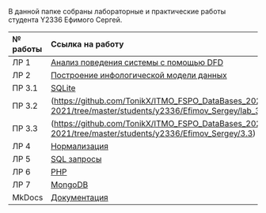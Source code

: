 В данной папке собраны лабораторные и практические работы студента Y2336 Ефимого Сергей.

| № работы | Ссылка на работу |
|:-----|:--------|
|ЛР 1|[Анализ поведения системы с помощью DFD](https://github.com/TonikX/ITMO_FSPO_DataBases_2020-2021/tree/master/students/y2336/Efimov_Sergey/lab_1)|
|ЛР 2|[Построение инфологической модели данных](https://github.com/TonikX/ITMO_FSPO_DataBases_2020-2021/tree/master/students/y2336/Efimov_Sergey/lab_2)|
|ПР 3.1|[SQLite](https://github.com/TonikX/ITMO_FSPO_DataBases_2020-2021/tree/master/students/y2336/Efimov_Sergey/lab_3/3.1)|
|ПР 3.2|(https://github.com/TonikX/ITMO_FSPO_DataBases_2020-2021/tree/master/students/y2336/Efimov_Sergey/lab_3/3.2)|
|ПР 3.3|(https://github.com/TonikX/ITMO_FSPO_DataBases_2020-2021/tree/master/students/y2336/Efimov_Sergey/3.3)|
|ЛР 4|[Нормализация](https://github.com/TonikX/ITMO_FSPO_DataBases_2020-2021/tree/master/students/y2336/Efimov_Sergey/lab_4)|
|ЛР 5|[SQL запросы](https://github.com/TonikX/ITMO_FSPO_DataBases_2020-2021/tree/master/students/y2336/Efimov_Sergey/lab_5)|
|ЛР 6|[PHP](https://github.com/TonikX/ITMO_FSPO_DataBases_2020-2021/tree/master/students/y2336/Efimov_Sergey/lab_6)|
|ЛР 7|[MongoDB](https://github.com/TonikX/ITMO_FSPO_DataBases_2020-2021/tree/master/students/y2336/Efimov_Sergey/lab_7)|
|MkDocs|[Документация](https://BRXQ.github.io/efimov/)|
